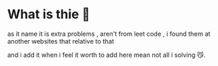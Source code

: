 # What is thie 🤔

as it name it is extra problems , aren't from leet code , i found them at another websites that relative to that 

and i add it when i feel it worth to add here mean not all i solving 😼.
